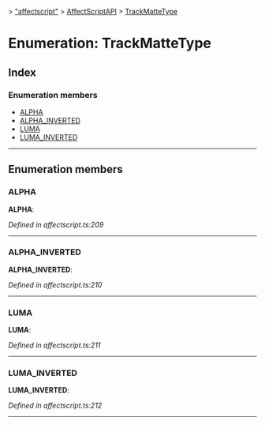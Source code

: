 [](../README.md) > ["affectscript"](../modules/_affectscript_.md) > [AffectScriptAPI](../modules/_affectscript_.affectscriptapi.md) > [TrackMatteType](/_affectscript_.affectscriptapi.trackmattetype.md)

# Enumeration: TrackMatteType

## Index

### Enumeration members

* [ALPHA](_affectscript_.affectscriptapi.trackmattetype.md#alpha)
* [ALPHA_INVERTED](_affectscript_.affectscriptapi.trackmattetype.md#alpha_inverted)
* [LUMA](_affectscript_.affectscriptapi.trackmattetype.md#luma)
* [LUMA_INVERTED](_affectscript_.affectscriptapi.trackmattetype.md#luma_inverted)

---

## Enumeration members

<a id="alpha"></a>

###  ALPHA

**ALPHA**: 

*Defined in affectscript.ts:209*

___
<a id="alpha_inverted"></a>

###  ALPHA_INVERTED

**ALPHA_INVERTED**: 

*Defined in affectscript.ts:210*

___
<a id="luma"></a>

###  LUMA

**LUMA**: 

*Defined in affectscript.ts:211*

___
<a id="luma_inverted"></a>

###  LUMA_INVERTED

**LUMA_INVERTED**: 

*Defined in affectscript.ts:212*

___

